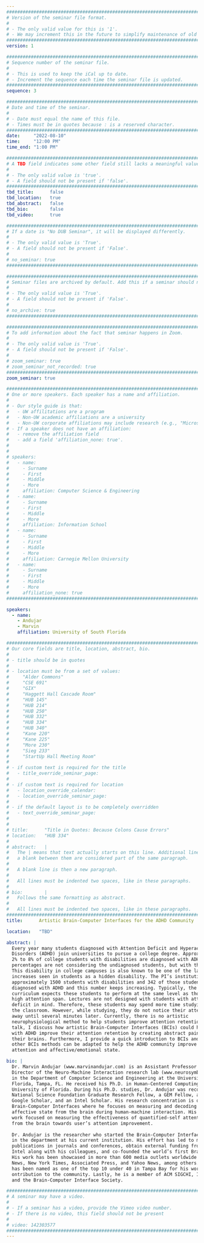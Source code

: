 ```yaml
---
################################################################################
# Version of the seminar file format.
#
# - The only valid value for this is '1'.
# - We may increment this in the future to simplify maintenance of old seminars.
################################################################################
version: 1

################################################################################
# Sequence number of the seminar file.
#
# - This is used to keep the iCal up to date.
# - Increment the sequence each time the seminar file is updated.
################################################################################
sequence: 3

################################################################################
# Date and time of the seminar.
#
# - Date must equal the name of this file.
# - Times must be in quotes because : is a reserved character.
################################################################################
date:     "2022-08-10"
time:     "12:00 PM"
time_end: "1:00 PM"

################################################################################
# A TBD field indicates some other field still lacks a meaningful value.
#
# - The only valid value is 'true'.
# - A field should not be present if 'false'.
################################################################################
tbd_title:      false
tbd_location:   true
tbd_abstract:   false
tbd_bio:        false
tbd_video:      true

################################################################################
# If a date is "No DUB Seminar", it will be displayed differently.
#
# - The only valid value is 'True'.
# - A field should not be present if 'False'.
#
# no_seminar: true
################################################################################

################################################################################
# Seminar files are archived by default. Add this if a seminar should not be.
#
# - The only valid value is 'True'.
# - A field should not be present if 'False'.
#
# no_archive: true
################################################################################

################################################################################
# To add information about the fact that seminar happens in Zoom.
#
# - The only valid value is 'True'.
# - A field should not be present if 'False'.
#
# zoom_seminar: true
# zoom_seminar_not_recorded: true
################################################################################
zoom_seminar: true 

################################################################################
# One or more speakers. Each speaker has a name and affiliation.
#
# - Our style guide is that:
#   - UW affilitations are a program
#   - Non-UW academic affiliations are a university
#   - Non-UW corporate affiliations may include research (e.g., "Microsoft Research")
# - If a speaker does not have an affiliation:
#   - remove the affiliation field
#   - add a field 'affiliation_none: true'.
#
#
# speakers:
#   - name: 
#     - Surname
#     - First
#     - Middle
#     - More
#     affiliation: Computer Science & Engineering 
#   - name: 
#     - Surname
#     - First
#     - Middle
#     - More
#     affiliation: Information School 
#   - name: 
#     - Surname
#     - First
#     - Middle
#     - More
#     affiliation: Carnegie Mellon University 
#   - name:
#     - Surname
#     - First
#     - Middle
#     - More
#     affiliation_none: true
################################################################################

speakers:
  - name: 
    - Andujar
    - Marvin
    affiliation: University of South Florida

################################################################################
# Our core fields are title, location, abstract, bio.
#
# - title should be in quotes
#
# - location must be from a set of values:
#     "Alder Commons"
#     "CSE 691"
#     "GIX"
#     "Haggett Hall Cascade Room"
#     "HUB 145"
#     "HUB 214"
#     "HUB 250"
#     "HUB 332"
#     "HUB 334"
#     "HUB 340"
#     "Kane 220"
#     "Kane 225"
#     "More 230"
#     "Sieg 233"
#     "StartUp Hall Meeting Room"
#
# - if custom text is required for the title
#   - title_override_seminar_page:
#
# - if custom text is required for location
#   - location_override_calendar:
#   - location_override_seminar_page:
#
# - if the default layout is to be completely overridden
#   - text_override_seminar_page:
#
#
# title:      "Title in Quotes: Because Colons Cause Errors"
# location:   "HUB 334"
#
# abstract:   |
#   The | means that text actually starts on this line. Additional lines without
#   a blank between them are considered part of the same paragraph.
#
#   A blank line is then a new paragraph.
#
#   All lines must be indented two spaces, like in these paragraphs.
#
# bio:        |
#   Follows the same formatting as abstract.
#
#   All lines must be indented two spaces, like in these paragraphs.
################################################################################
title:      Artistic Brain-Computer Interfaces for the ADHD Community

location:   "TBD"

abstract: |
  Every year many students diagnosed with Attention Deficit and Hyperactivity 
  Disorders (ADHD) join universities to pursue a college degree. Approximately 
  2% to 8% of college students with disabilities are diagnosed with ADHD. These 
  percentages are not considering the undiagnosed students, but with the disorder. 
  This disability in college campuses is also known to be one of the largest 
  increases seen in students as a hidden disability. The PI’s institution has 
  approximately 1500 students with disabilities and 342 of those students are 
  diagnosed with ADHD and this number keeps increasing. Typically, the course’s 
  curriculum expects these students to perform at the same level as those with a 
  high attention span. Lectures are not designed with students with attention 
  deficit in mind. Therefore, these students may spend more time studying outside 
  the classroom. However, while studying, they do not notice their attention drifts 
  away until several minutes later. Currently, there is no artistic 
  neurophysiological method to help students improve attention retention. In this 
  talk, I discuss how artistic Brain-Computer Interfaces (BCIs) could help students 
  with ADHD improve their attention retention by creating abstract paintings with 
  their brains. Furthermore, I provide a quick introduction to BCIs and describe how 
  other BCIs methods can be adapted to help the ADHD community improve their 
  attention and affective/emotional state.

bio: |
  Dr. Marvin Andujar (www.marvinandujar.com) is an Assistant Professor and Lab 
  Director of the Neuro-Machine Interaction research lab (www.neurosymbiosis.com) 
  in the Department of Computer Science and Engineering at the University of South 
  Florida, Tampa, FL. He received his Ph.D. in Human-Centered Computing from the 
  University of Florida. During his Ph.D. studies, Dr. Andujar was recognized as a 
  National Science Foundation Graduate Research Fellow, a GEM Fellow, a Generation's 
  Google Scholar, and an Intel Scholar. His research concentration is on Affective 
  Brain-Computer Interfaces where he focuses on measuring and decoding the user’s 
  affective state from the brain during human-machine interaction. His dissertation 
  work focused on measuring the effectiveness of quantified-self attention feedback 
  from the brain towards user’s attention improvement.
 
  Dr. Andujar is the researcher who started the Brain-Computer Interface initiative 
  in the department at his current institution. His effort has led to multiple 
  publications in journals and conferences, obtain external funding from the CEO of 
  Intel along with his colleagues, and co-founded the world’s first Brain-Drone Race. 
  His work has been showcased in more than 600 media outlets worldwide including US 
  News, New York Times, Associated Press, and Yahoo News, among others. Recently, he 
  has been named as one of the top 10 under 40 in Tampa Bay for his work and c
  ontribution to the community. Lastly, he is a member of ACM SIGCHI, IEEE Computers, 
  and the Brain-Computer Interface Society.

################################################################################
# A seminar may have a video.
#
# - If a seminar has a video, provide the Vimeo video number.
# - If there is no video, this field should not be present
#
# video: 142303577
################################################################################
---
```

